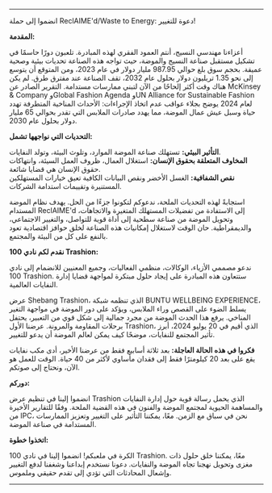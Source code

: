 ---

انضموا إلى حملة ReclAIME'd/Waste to Energy: دعوة للتغيير!

**المقدمة:**

أعزاءنا مهندسي النسيج، أنتم العمود الفقري لهذه المبادرة. تلعبون دورًا حاسمًا في تشكيل مستقبل صناعة النسيج والموضة، حيث تواجه هذه الصناعة تحديات بيئية وصحية عميقة. بحجم سوق بلغ حوالي 987.95 مليار دولار في عام 2023، ومن المتوقع أن يتوسع إلى نحو 1.35 تريليون دولار بحلول عام 2032، تقف الصناعة عند مفترق طرق. لم يكن هناك وقت أكثر إلحاحًا من الآن لتبني ممارسات مستدامة. التقرير الصادر عن McKinsey & Company وGlobal Fashion Agenda وUN Alliance for Sustainable Fashion لعام 2024 يوضح بجلاء عواقب عدم اتخاذ الإجراءات: الأحداث المناخية المتطرفة تهدد حياة وسبل عيش عمال الموضة، مما يهدد صادرات الملابس التي تقدر بحوالي 65 مليار دولار بحلول عام 2030.

**التحديات التي نواجهها تشمل:**

**التأثير البيئي:** تستهلك صناعة الموضة الموارد، وتلوث البيئة، وتولد النفايات.  
**المخاوف المتعلقة بحقوق الإنسان:** استغلال العمال، ظروف العمل السيئة، وانتهاكات حقوق الإنسان هي قضايا شائعة.  
**نقص الشفافية:** الغسل الأخضر ونقص البيانات الكافية تعيق خيارات المستهلكين المستنيرة وتقييمات استدامة الشركات.  

استجابةً لهذه التحديات الملحة، ندعوكم لتكونوا جزءًا من الحل. يهدف نظام الموضة المستدام ReclAIME'd إلى الاستفادة من تفضيلات المستهلك المتغيرة والاتجاهات، وتحويل الموضة من صناعة سطحية إلى أداة قوية للتواصل، والتغيير الاجتماعي، والديمقراطية. حان الوقت لاستغلال إمكانيات هذه الصناعة لخلق حوافز اقتصادية تعود بالنفع على كل من البيئة والمجتمع.

**نقدم لكم نادي 100 Trashion:**

ندعو مصممي الأزياء، الوكالات، منظمي الفعاليات، وجميع المعنيين للانضمام إلى نادي 100 Trashion. ستتعاون هذه المبادرة على إيجاد حلول مبتكرة لمواجهة قضايا إدارة النفايات العالمية. 

عرض Shebang Trashion، الذي تنظمه شبكة BUNTU WELLBEING EXPERIENCE، يسلط الضوء على القصص وراء الملابس، ويؤكد على دور الموضة في مواجهة التغير المناخي. يرفع هذا الحدث الموضة من مجرد جمالية إلى شكل قوي من التعبير، يحتفل برحلات المقاومة والمرونة. عرضنا الأول Trashion، الذي أقيم في 20 يوليو 2024، أبرز تأثير المجتمع للنفايات، موضحًا كيف يمكن لعالم الموضة أن يدعو للتغيير.

**فكروا في هذه الحالة العاجلة:** بعد ثلاثة أسابيع فقط من عرضنا الأخير، أدى مكب نفايات يقع على بعد 20 كيلومترًا فقط إلى فقدان مأساوي لأكثر من 40 حياة. الوقت للعمل هو الآن، ونحتاج إلى صوتكم.

**دوركم:**

انضموا إلينا في تنظيم عرض Trashion الذي يحمل رسالة قوية حول إدارة النفايات والمساهمة الحيوية لمجتمع الموضة والفنون في هذه القضية الملحة. وفقًا للتقارير الأخيرة من IPC، نحن في سباق مع الزمن. معًا، يمكننا التأثير على التغيير وتعزيز الممارسات المستدامة في صناعة الموضة.

**اتخذوا خطوة:**

الكرة في ملعبكم! انضموا إلينا في نادي 100 Trashion. معًا، يمكننا خلق حلول ذات مغزى وتحويل نهجنا تجاه الموضة والنفايات. دعونا نستخدم إبداعنا وشغفنا لدفع التغيير وإشعال المحادثات التي تؤدي إلى تقدم حقيقي وملموس.

---